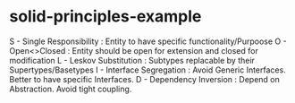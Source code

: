 # solid-principles-example

S - Single Responsibility  : Entity to have specific functionality/Purpoose
O - Open<>Closed           : Entity should be open for extension and closed for modification
L - Leskov Substitution    : Subtypes replacable by their Supertypes/Basetypes
I - Interface Segregation  : Avoid Generic Interfaces. Better to have specific Interfaces.
D - Dependency Inversion   : Depend on Abstraction. Avoid tight coupling.

